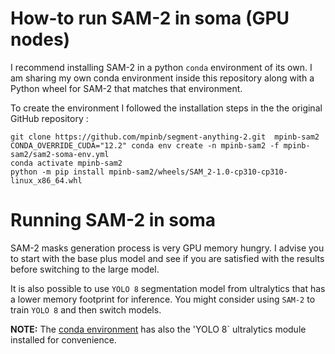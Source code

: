 # How-to run SAM-2 in soma (GPU nodes)

I recommend installing SAM-2 in a python `conda` environment of its own.   I am sharing my own conda environment inside this repository along with a Python wheel for SAM-2 that matches that environment. 

To create the environment I followed the installation steps in the the original GitHub repository :

```
git clone https://github.com/mpinb/segment-anything-2.git  mpinb-sam2
CONDA_OVERRIDE_CUDA="12.2" conda env create -n mpinb-sam2 -f mpinb-sam2/sam2-soma-env.yml
conda activate mpinb-sam2
python -m pip install mpinb-sam2/wheels/SAM_2-1.0-cp310-cp310-linux_x86_64.whl
```

# Running SAM-2 in soma

SAM-2  masks generation process is very GPU memory hungry.  I advise you to start with the base plus model and see if you are satisfied with the results before switching to the large model. 

It is also possible to use `YOLO 8` segmentation model from ultralytics that has a lower memory footprint for inference. You might consider using `SAM-2` to train `YOLO 8` and then switch models.

__NOTE:__ The [conda environment](sam2-soma-env.yml) has also the 'YOLO 8` ultralytics module installed for convenience.